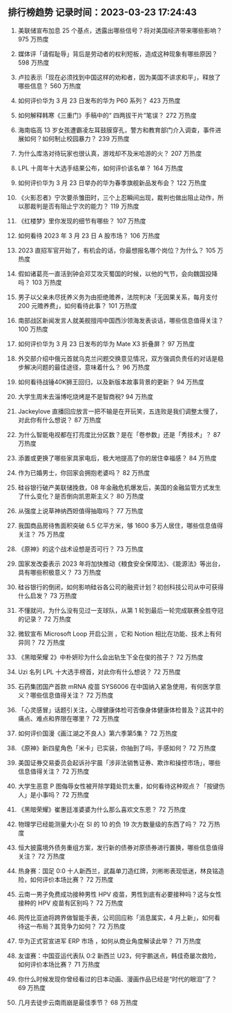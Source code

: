 
## 排行榜趋势 记录时间：2023-03-23 17:24:43
  
  1. 美联储宣布加息 25 个基点，透露出哪些信号？将对美国经济带来哪些影响？ 975 万热度
    
  2. 媒体评「请假耻辱」背后是劳动者的权利短板，造成这种现象有哪些原因？ 598 万热度
    
  3. 卢拉表示「现在必须找到中国这样的劝和者，因为美国不讲求和平」，释放了哪些信息？ 560 万热度
    
  4. 如何评价华为 3 月 23 日发布的华为 P60 系列？ 423 万热度
    
  5. 如何解释韩寒《三重门》手稿中的“ 四两拔干片”笔误？ 272 万热度
    
  6. 海南临高 13 岁女孩遭霸凌左耳鼓膜穿孔，警方和教育部门介入调查，事件进展如何？如何制止校园暴力？ 239 万热度
    
  7. 为什么库洛对待玩家也很认真，游戏却不及米哈游的火？ 207 万热度
    
  8. LPL 十周年十大选手结果公布，如何评价该名单？ 164 万热度
    
  9. 如何评价华为 3 月 23 日举办的华为春季旗舰新品发布会？ 122 万热度
    
  10. 《火影忍者》宁次要杀雏田时，三个上忍瞬间出现，裁判也做出阻止动作，所以那裁判是否有阻止宁次的能力？ 119 万热度
    
  11. 《红楼梦》里你发现的细节有哪些？ 107 万热度
    
  12. 如何看待 2023 年 3 月 23 日 A 股市场？ 106 万热度
    
  13. 2023 直招军官开始了，有机会的话，你最想报名哪个岗位？为什么？ 105 万热度
    
  14. 假如诸葛亮一直活到钟会邓艾攻灭蜀国的时候，以他的气节，会向魏国投降吗？ 103 万热度
    
  15. 男子以父亲未尽抚养义务为由拒绝赡养，法院判决「无因果关系，每月支付 200 元赡养费」，如何看待此事？ 101 万热度
    
  16. 南部战区新闻发言人就美舰擅闯中国西沙领海发表谈话，哪些信息值得关注？ 100 万热度
    
  17. 如何评价华为 3 月 23 日发布的华为 Mate X3 折叠屏？ 97 万热度
    
  18. 外交部介绍中俄元首就乌克兰问题交换意见情况，双方强调负责任的对话是稳步解决问题的最佳途径，意味着什么？ 96 万热度
    
  19. 如何看待战锤40K狮王回归，以及新版本故事背景的更新？ 94 万热度
    
  20. 大学生周末去淄博吃烧烤是不是智商税? 94 万热度
    
  21. Jackeylove 直播回应放言一把不输是在开玩笑，五连败是我们调整太慢了，对此你有什么想说？ 87 万热度
    
  22. 为什么智能电视都在打亮度比分区数？是在「卷参数」还是「秀技术」？ 87 万热度
    
  23. 添置或更换了哪些家具家电后，极大地提高了你的居住幸福感？ 84 万热度
    
  24. 作为已婚男士，你回家会拥抱老婆吗？ 82 万热度
    
  25. 硅谷银行破产美联储挽救，08 年金融危机爆发后，美国的金融监管方式发生了什么变化？是否倒向凯恩斯主义？ 80 万热度
    
  26. 从强度上说草神纳西妲值得抽取吗？ 77 万热度
    
  27. 我国商品房待售面积突破 6.5 亿平方米，够 1600 多万人居住，哪些信息值得关注？ 75 万热度
    
  28. 《原神》的这个战术设想是否可行？ 73 万热度
    
  29. 国家发改委表示 2023 年将加快推动《粮食安全保障法》、《能源法》等出台，具有哪些积极意义？ 73 万热度
    
  30. 硅谷银行的倒闭，如何影响硅谷各公司的融资计划？初创科技公司从中可获得什么启发？ 73 万热度
    
  31. 不懂就问，为什么没有见过一支球队，从第 1 轮到最后一轮完成联赛全胜夺冠的记录？ 72 万热度
    
  32. 微软宣布 Microsoft Loop 开启公测 ，它和 Notion 相比在功能、技术上有何异同？ 72 万热度
    
  33. 《黑暗荣耀 2》中朴妍珍为什么会出轨生下全在俊的孩子？ 72 万热度
    
  34. Uzi 名列 LPL 十大选手榜首，对此你有什么想说？ 72 万热度
    
  35. 石药集团国产首款 mRNA 疫苗 SYS6006 在中国纳入紧急使用，有何医学意义？哪些信息值得关注？ 72 万热度
    
  36. 「心灵感冒」话题引关注，心理健康体检可否像身体健康体检普及？这其中的痛点、难点和界限在哪里？ 72 万热度
    
  37. 如何评价国漫《画江湖之不良人》第六季第5集？ 72 万热度
    
  38. 《原神》新四星角色「米卡」已实装，你抽到了吗，手感如何？ 72 万热度
    
  39. 美国证券交易委员会起诉孙宇晨「涉非法销售证券、欺诈和操控市场」，哪些信息值得关注？ 72 万热度
    
  40. 大学生恶意 P 图侮辱女性被开除学籍处罚太重，如何看待这种观点？「按键伤人」是小事吗？ 72 万热度
    
  41. 《黑暗荣耀》崔惠廷准婆婆为什么那么喜欢文东恩？ 72 万热度
    
  42. 物理学已经能测量大小在 SI 的 10 的负 19 次方数量级的东西了吗？ 72 万热度
    
  43. 恒大披露境外债务重组方案，发行新的债券对原债券进行置换，哪些信息值得关注？ 72 万热度
    
  44. 热身赛：国足 0:0 十人新西兰，武磊单刀造红牌，刘彬彬表现低迷，林良铭造险，如何评价本场比赛？ 72 万热度
    
  45. 云南一男子免费成功接种男性 HPV 疫苗，男性到底有必要接种吗？这与女性接种的 HPV 疫苗有区别吗？ 72 万热度
    
  46. 网传比亚迪将跨界做智能手表，公司回应称「消息属实，4 月上新」，如何看待这一布局？其竞争力如何？ 72 万热度
    
  47. 华为正式官宣进军 ERP 市场 ，如何从商业角度解读此举？ 71 万热度
    
  48. 友谊赛：中国亚运代表队 0:2 新西兰 U23，何宇鹏送点，韩佳奇屡次救险，如何评价本场比赛？ 71 万热度
    
  49. 你什么时候发现你曾经看过的日本动画、漫画作品已经是“时代的眼泪”了？ 69 万热度
    
  50. 几月去徒步云南雨崩是最佳季节？ 68 万热度
    